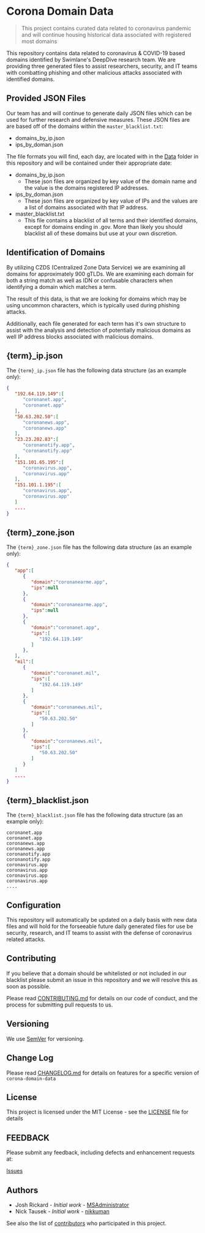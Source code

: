 # Corona Domain Data

> This project contains curated data related to coronavirus pandemic and will continue housing historical data associated with registered most domains

This repository contains data related to coronavirus & COVID-19 based domains identified by Swimlane's DeepDive research team.  We are providing three generated files to assist researchers, security, and IT teams with combatting phishing and other malicious attacks associated with identified domains.

## Provided JSON Files

Our team has and will continue to generate daily JSON files which can be used for further research and defensive measures.  These JSON files are are based off of the domains within the `master_blacklist.txt`:

* domains_by_ip.json
* ips_by_doman.json


The file formats you will find, each day, are located with in the [Data](data) folder in this repository and will be contained under their appropriate date:

* domains_by_ip.json
    * These json files are organized by key value of the domain name and the value is the domains registered IP addresses.
* ips_by_doman.json
    * These json files are organized by key value of IPs and the values are a list of domains associated with that IP address.
* master_blacklist.txt
    * This file contains a blacklist of all terms and their identified domains, except for domains ending in .gov.  More than likely you should blacklist all of these domains but use at your own discretion.

## Identification of Domains

By utilizing CZDS (Centralized Zone Data Service) we are examining all domains for approximately 900 gTLDs. We are examining each domain for both a string match as well as IDN or confusable characters when identifying a domain which matches a term.

The result of this data, is that we are looking for domains which may be using uncommon characters, which is typically used during phishing attacks.  

Additionally, each file generated for each term has it's own structure to assist with the analysis and detection of potentially malicious domains as well IP address blocks associated with malicious domains.

## {term}_ip.json

The `{term}_ip.json` file has the following data structure (as an example only):

```json
{
   "192.64.119.149":[
      "coronanet.app",
      "coronanet.app"
   ],
   "50.63.202.50":[
      "coronanews.app",
      "coronanews.app"
   ],
   "23.23.202.83":[
      "coronanotify.app",
      "coronanotify.app"
   ],
   "151.101.65.195":[
      "coronavirus.app",
      "coronavirus.app"
   ],
   "151.101.1.195":[
      "coronavirus.app",
      "coronavirus.app"
   ]
   ....
}
```

## {term}_zone.json

The `{term}_zone.json` file has the following data structure (as an example only):

```json
{
   "app":[
      {
         "domain":"coronanearme.app",
         "ips":null
      },
      {
         "domain":"coronanearme.app",
         "ips":null
      },
      {
         "domain":"coronanet.app",
         "ips":[
            "192.64.119.149"
         ]
      },
   ],
   "mil":[
      {
         "domain":"coronanet.mil",
         "ips":[
            "192.64.119.149"
         ]
      },
      {
         "domain":"coronanews.mil",
         "ips":[
            "50.63.202.50"
         ]
      },
      {
         "domain":"coronanews.mil",
         "ips":[
            "50.63.202.50"
         ]
      }
   ]
   ....
}
```

## {term}_blacklist.json

The `{term}_blacklist.json` file has the following data structure (as an example only):

```text
coronanet.app
coronanet.app
coronanews.app
coronanews.app
coronanotify.app
coronanotify.app
coronavirus.app
coronavirus.app
coronavirus.app
coronavirus.app
....
```

## Configuration

This repository will automatically be updated on a daily basis with new data files and will hold for the forseeable future daily generated files for use be security, research, and IT teams to assist with the defense of coronavirus related attacks.

## Contributing

If you believe that a domain should be whitelisted or not included in our blacklist please submit an issue in this repository and we will resolve this as soon as possible.

Please read [CONTRIBUTING.md](https://github.com/swimlane/corona-domain-data/blob/master/CONTRIBUTING.md) for details on our code of conduct, and the process for submitting pull requests to us.

## Versioning

We use [SemVer](http://semver.org/) for versioning. 

## Change Log

Please read [CHANGELOG.md](https://github.com/swimlane/corona-domain-data/blob/master/CHANGELOG.md) for details on features for a specific version of `corona-domain-data`

## License

This project is licensed under the MIT License - see the [LICENSE](https://github.com/swimlane/corona-domain-data/blob/master/LICENSE.md) file for details

## FEEDBACK

Please submit any feedback, including defects and enhancement requests at: 

[Issues](https://github.com/swimlane/corona-domain-data/issues)

## Authors

* Josh Rickard - *Initial work* - [MSAdministrator](https://github.com/msadministrator)
* Nick Tausek - *Initial work* - [nikkuman](https://github.com/nikkuman)

See also the list of [contributors](https://github.com/swimlane/corona-domain-data/contributors) who participated in this project.

